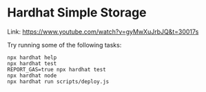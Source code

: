 # Hardhat Simple Storage

Link: https://www.youtube.com/watch?v=gyMwXuJrbJQ&t=30017s

Try running some of the following tasks:

```shell
npx hardhat help
npx hardhat test
REPORT_GAS=true npx hardhat test
npx hardhat node
npx hardhat run scripts/deploy.js
```
